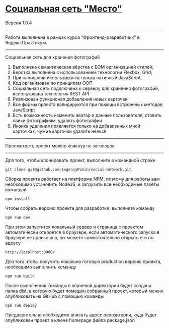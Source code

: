 # [Социальная сеть "Место"](https://evgeniypanin.github.io/sprint_10/)

Версия 1.0.4

---  

Работа выполнена в рамках курса "Фронтенд-разработчик" в Яндекс.Практикум. 

---

Социальная сеть для хранения фотографий
<ol>
  <li>Выполнена семантическая вёрстка с БЭМ организацией стилей;</li>  
  <li>Верстка выполнена с использованием технологии Flexbox, Grid;</li>
  <li>При написании использовался только нативный JavaScript;</li>
  <li>Код организован по принципам ООП</li>
  <li>Социальная сеть подключена к серверу для хранения фотографий, использована технология REST API</li>
  <li>Реализован функционал добавления новых карточек</li>
  <li>Все формы проекта валидируются при помощи встроенных методов JavaScript</li>
  <li>Есть возможность изменить аватар и данные пользователя, ставить лайки фотографиям, удалять фотографии</li>
  <li>Иконка удаления появляется только на добавленных мной карточках, чужие карточки удалить нельзя</li>
</ol> 

---
Просмотреть проект можно кликнув на заголовок.

---

Для того, чтобы клонировать проект, выполните в командной строке 

```
git clone git@github.com:EvgeniyPanin/social-network.git
```
Сборка проекта работает на платформе NPM, поэтому для работы вам необходимо установить NodeJS, и загрузить все необходимые пакеты
командой
```
npm install
```
Чтобы собрать версию проекта для разработки, выполните команду
```
npm run dev
```
При этом запустится локальный сервер и страница с проектом автоматически откроется в браузере,
если автоматического запуска в браузере не произошло, вы можете самостоятельно открыть его по адресу

```
http://localhost:8080/
```
Для того чтобы получить локально готовую production версию проекта, необходимо выполнить команду

```
npm run build
```
После выполнения команды в корневой директории будет создана папка dist, в которую будет помещен собранный проект,
который можно опубликовать на GitHub с помощью команды

```
npm run deploy
```
Предварительно необходимо вписать адрес репозитория, куда будет опубликован проект в ключе homepage файла package.json
